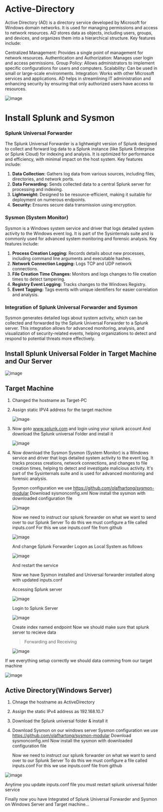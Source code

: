 # Active-Directory

Active Directory (AD) is a directory service developed by Microsoft for Windows domain networks. It is used for managing permissions and access to network resources. AD stores data as objects, including users, groups, and devices, and organizes them into a hierarchical structure. Key features include:

Centralized Management: Provides a single point of management for network resources.
Authentication and Authorization: Manages user login and access permissions.
Group Policy: Allows administrators to implement specific configurations for users and computers.
Scalability: Can be used in small or large-scale environments.
Integration: Works with other Microsoft services and applications.
AD helps in streamlining IT administration and enhancing security by ensuring that only authorized users have access to resources.

![image](https://github.com/NRM10101/Active-Directory-/assets/126091408/d16042fc-e773-4e71-aee2-8bd4c55d1c75)

# Install Splunk and Sysmon

### Splunk Universal Forwarder
The Splunk Universal Forwarder is a lightweight version of Splunk designed to collect and forward log data to a Splunk instance (like Splunk Enterprise or Splunk Cloud) for indexing and analysis. It is optimized for performance and efficiency, with minimal impact on the host system. Key features include:

1. **Data Collection:** Gathers log data from various sources, including files, directories, and network ports.
2. **Data Forwarding:** Sends collected data to a central Splunk server for processing and indexing.
3. **Lightweight:** Designed to be resource-efficient, making it suitable for deployment on numerous endpoints.
4. **Security:** Ensures secure data transmission using encryption.

### Sysmon (System Monitor)
Sysmon is a Windows system service and driver that logs detailed system activity to the Windows event log. It is part of the Sysinternals suite and is commonly used for advanced system monitoring and forensic analysis. Key features include:

1. **Process Creation Logging:** Records details about new processes, including command line arguments and executable hashes.
2. **Network Connection Logging:** Logs TCP and UDP network connections.
3. **File Creation Time Changes:** Monitors and logs changes to file creation times to detect tampering.
4. **Registry Event Logging:** Tracks changes to the Windows Registry.
5. **Event Tagging:** Tags events with unique identifiers for easier correlation and analysis.

### Integration of Splunk Universal Forwarder and Sysmon
Sysmon generates detailed logs about system activity, which can be collected and forwarded by the Splunk Universal Forwarder to a Splunk server. This integration allows for advanced monitoring, analysis, and visualization of security-related events, helping organizations to detect and respond to potential threats more effectively.

## Install Splunk Universal Folder in Target Machine and Our Server
![image](https://github.com/NRM10101/Active-Directory-/assets/126091408/b21e8011-0428-4421-b5d4-6e508cb0d579)


## Target Machine
1. Changed the hostname as Target-PC
2. Assign static IPV4 address for the target machine
   
   ![image](https://github.com/NRM10101/Active-Directory-/assets/126091408/419b350b-a15b-4016-8074-7984c21b3688)


3. Now goto www.splunk.com and login using your splunk account
   And download the Splunk universal Folder and install it
   
   ![image](https://github.com/NRM10101/Active-Directory-/assets/126091408/198589e7-ea6a-442c-8a19-886f9ffb8597)

5. Now download the Sysmon
   Sysmon (System Monitor) is a Windows service and driver that logs detailed system activity to the event log. It tracks process creations, network connections, and changes to file creation times, helping to detect and investigate malicious activity. It's part of the Sysinternals suite and is used for advanced monitoring and forensic analysis.

   Sysmon configuration we use  https://github.com/olafhartong/sysmon-modular 
   Download sysmonconfig.xml
   Now install the sysmon with downloaded configuration file

   ![image](https://github.com/NRM10101/Active-Directory-/assets/126091408/6587b4fb-a91f-4a8d-b3fd-293f2659c550)

   Now we need to instruct our splunk forwarder on what we want to send over to our Splunk Server
   To do this we must configure a file called inputs.conf
   For this we use inputs.conf file from github
   
   ![image](https://github.com/NRM10101/Active-Directory-/assets/126091408/31c395a3-e13f-46ac-80db-944dcc47caa8)

   And change Splunk Forwarder Logon as Local System as follows

   ![image](https://github.com/NRM10101/Active-Directory-/assets/126091408/00203270-885a-4042-af59-f3a403c91cf0)

   And restart the service

   Now we have Sysmon installed and Universal forwarder installed along with updated inputs.conf

   Accessing Splunk server

   ![image](https://github.com/NRM10101/Active-Directory-/assets/126091408/d7fb7fa2-aa41-4aae-aa1e-3f0c52403b72)

   Login to Splunk Server
   
   ![image](https://github.com/NRM10101/Active-Directory-/assets/126091408/f8d7bad6-3118-41e0-a27a-5484914a8712)

   Create index named endpoint
   Now we should make sure that splunk server to recieve data
   >Forwarding and Receiving
   
    ![image](https://github.com/NRM10101/Active-Directory-/assets/126091408/05c1682a-16ee-4175-98e0-3f9ed9bf9aab)

  If we everything setup correctly we should data comming from our target machine

  ![image](https://github.com/NRM10101/Active-Directory-/assets/126091408/d9fb2454-36ec-4058-a158-6089bc1273f6)

## Active Directory(Windows Server)

1. Chnage the hostname as ActiveDirectory
2. Assign the static IPv4 address as 192.168.10.7
3. Download the Splunk universal folder & install it
4. Download Sysmon on our windows server
   Sysmon configuration we use  https://github.com/olafhartong/sysmon-modular 
   Download sysmonconfig.xml
   Now install the sysmon with downloaded configuration file
   
   Now we need to instruct our splunk forwarder on what we want to send over to our Splunk Server
   To do this we must configure a file called inputs.conf
   For this we use inputs.conf file from github
   
![image](https://github.com/NRM10101/Active-Directory-/assets/126091408/e752d5ea-9adc-4e0e-90ce-38925954e437)

   
   Anytime you update inputs.conf file you must restart splunk universal folder service

Finally now you have Integrated of Splunk Universal Forwarder and Sysmon on Windows Server and Target machine...

   



   


   


